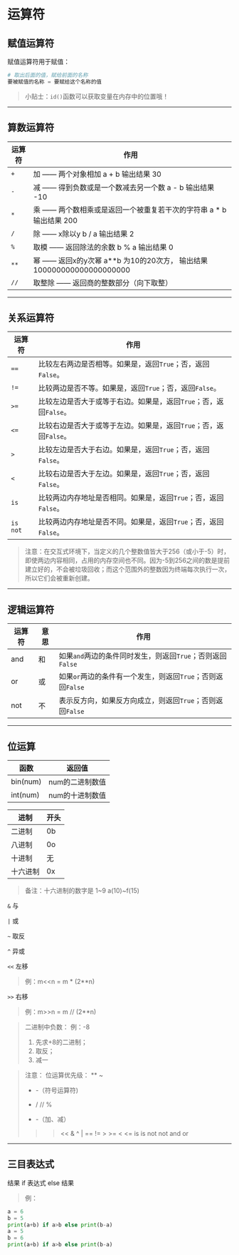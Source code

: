 # 运算符

## 赋值运算符

赋值运算符用于赋值：
```python
# 取出后面的值，赋给前面的名称
要被赋值的名称 = 要赋给这个名称的值
```

> 小贴士：`id()`函数可以获取变量在内存中的位置哦！


---


## 算数运算符
| 运算符 | 作用                                                                     |
|--------|--------------------------------------------------------------------------|
| `+`    | 加 —— 两个对象相加    a + b 输出结果 30                                  |
| `-`    | 减 —— 得到负数或是一个数减去另一个数    a - b 输出结果 -10               |
| `*`    | 乘 —— 两个数相乘或是返回一个被重复若干次的字符串    a * b 输出结果 200   |
| `/`    | 除 —— x除以y    b / a 输出结果 2                                         |
| `%`    | 取模 —— 返回除法的余数    b % a 输出结果 0                               |
| `**`   | 幂 —— 返回x的y次幂    a**b 为10的20次方， 输出结果 100000000000000000000 |
| `//`   | 取整除 —— 返回商的整数部分（向下取整）                                   |


---


## 关系运算符
| 运算符   | 作用                                                              |
|----------|-------------------------------------------------------------------|
| `==`     | 比较左右两边是否相等。如果是，返回`True`；否，返回`False`。       |
| `!=`     | 比较两边是否不等。如果是，返回`True`；否，返回`False`。           |
| `>=`     | 比较左边是否大于或等于右边。如果是，返回`True`；否，返回`False`。 |
| `<=`     | 比较右边是否大于或等于左边。如果是，返回`True`；否，返回`False`。 |
| `>`      | 比较左边是否大于右边。如果是，返回`True`；否，返回`False`。       |
| `<`      | 比较右边是否大于左边。如果是，返回`True`；否，返回`False`。       |
| `is`     | 比较两边内存地址是否相同。如果是，返回`True`；否，返回`False`。   |
| `is not` | 比较两边内存地址是否不同。如果是，返回`True`；否，返回`False`。   |

> 注意：在交互式环境下，当定义的几个整数值皆大于256（或小于-5）时，即使两边内容相同，占用的内存空间也不同。因为-5到256之间的数是提前建立好的，不会被垃圾回收；而这个范围外的整数因为终端每次执行一次，所以它们会被重新创建。

---


## 逻辑运算符
| 运算符 | 意思 | 作用                                                        |
|--------|------|-------------------------------------------------------------|
| and    | 和   | 如果`and`两边的条件同时发生，则返回`True`；否则返回`False`  |
| or     | 或   | 如果`or`两边的条件有一个发生，则返回`True`；否则返回`False` |
| not    | 不   | 表示反方向，如果反方向成立，则返回`True`；否则返回`False`   |


---

## 位运算
| 函数     | 返回值          |
|----------|-----------------|
| bin(num) | num的二进制数值 |
| int(num) | num的十进制数值 |

| 进制     | 开头 |
|----------|------|
| 二进制   | 0b   |
| 八进制   | 0o   |
| 十进制   | 无   |
| 十六进制 | 0x   |

> 备注：十六进制的数字是 1~9 a(10)~f(15)


`&`          与

`|`          或

`~`          取反

`^`          异或

`<<`         左移
> 例：m<<n = m * (2**n)

`>>`         右移
> 例：m>>n = m // (2**n)

> 二进制中负数：
> 例：-8
> 1. 先求+8的二进制；
> 2. 取反；
> 3. 减一

> 注意：
> 位运算优先级：
>  **
>  ~
>  + -（符号运算符)
>  * / // %
>  + -（加、减）
>  >> <<
>  &
>  ^
>  |
>  == != > >= < <=
>  is  is not
>  not
>  and
>  or

---


## 三目表达式
结果 if 表达式 else 结果
> 例：
```python
a = 6
b = 5
print(a+b) if a>b else print(b-a)
a = 5
b = 6
print(a+b) if a>b else print(b-a)
```
